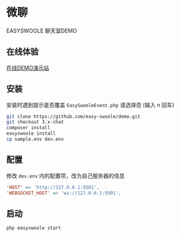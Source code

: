 # 微聊

EASYSWOOLE 聊天室DEMO

## 在线体验

[在线DEMO演示站](http://chat.evalor.cn/)

## 安装

安装时遇到提示是否覆盖 `EasySwooleEvent.php` 请选择否 (输入 n 回车)

```bash
git clone https://github.com/easy-swoole/demo.git
git checkout 3.x-chat
composer install
easyswoole install
cp sample.env dev.env
```

## 配置

修改 `dev.env` 内的配置项，改为自己服务器的信息

```ini
'HOST' => 'http://127.0.0.1:9501',
'WEBSOCKET_HOST' => 'ws://127.0.0.1:9501',
```

## 启动

```bash
php easyswoole start
```
